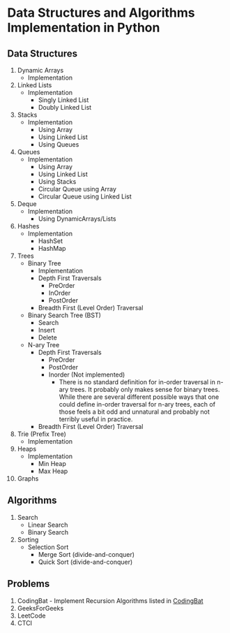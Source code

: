 # Data Structures and Algorithms Implementation in Python

## Data Structures

1. Dynamic Arrays
   - Implementation
2. Linked Lists
   - Implementation
     - Singly Linked List
     - Doubly Linked List
3. Stacks
   - Implementation
     - Using Array
     - Using Linked List
     - Using Queues
4. Queues
   - Implementation
     - Using Array
     - Using Linked List
     - Using Stacks
     - Circular Queue using Array
     - Circular Queue using Linked List
5. Deque
   - Implementation
     - Using DynamicArrays/Lists
6. Hashes
   - Implementation
     - HashSet
     - HashMap
7. Trees
    - Binary Tree
      - Implementation
      - Depth First Traversals
        - PreOrder
        - InOrder
        - PostOrder
      - Breadth First (Level Order) Traversal
    - Binary Search Tree (BST)
      - Search
      - Insert
      - Delete
    - N-ary Tree
      - Depth First Traversals
        - PreOrder
        - PostOrder
        - Inorder (Not implemented)
            - There is no standard definition for in-order traversal in n-ary trees. It probably only makes sense for binary trees. While there are several different possible ways that one could define in-order traversal for n-ary trees, each of those feels a bit odd and unnatural and probably not terribly useful in practice.
      - Breadth First (Level Order) Traversal
8. Trie (Prefix Tree)
    - Implementation
9. Heaps
    - Implementation
        - Min Heap
        - Max Heap
10. Graphs

## Algorithms

1. Search
   - Linear Search
   - Binary Search
2. Sorting
   - Selection Sort
     - Merge Sort (divide-and-conquer)
     - Quick Sort (divide-and-conquer)

## Problems

1. CodingBat - Implement Recursion Algorithms listed in [CodingBat](https://codingbat.com/)
2. GeeksForGeeks
3. LeetCode
4. CTCI
